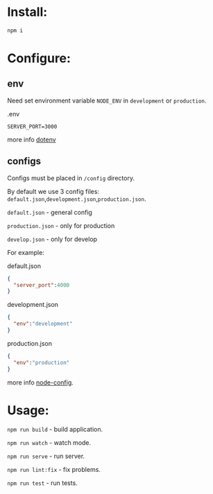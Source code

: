 Install:
===================
```sh
npm i
```

Configure:
===================
env
-------------------
Need set environment variable `NODE_ENV` in `development` or `production`.

.env
```env
SERVER_PORT=3000
```

more info [dotenv](https://github.com/motdotla/dotenv)

configs
-------------------
Configs must be placed in `/config` directory.

By default we use 3 config files:
`default.json`,`development.json`,`production.json`. 

`default.json` - general config

`production.json` - only for production

`develop.json` - only for develop

For example:

default.json
```json
{
  "server_port":4000
}
```

development.json
```json
{
  "env":"development"
}
```

production.json
```json
{
  "env":"production"
}
```

more info [node-config](https://github.com/lorenwest/node-config).


Usage:
===================
```npm run build``` - build application.

```npm run watch``` - watch mode.

```npm run serve``` - run server.

```npm run lint:fix``` - fix problems.

```npm run test``` - run tests.
